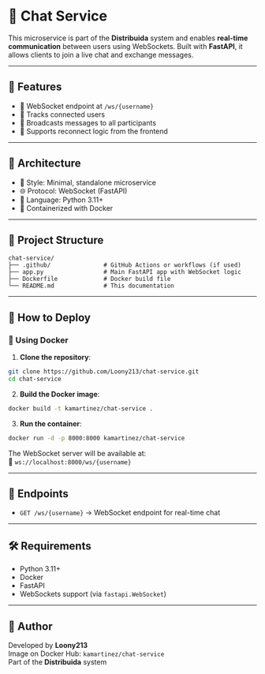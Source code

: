 
# 💬 Chat Service

This microservice is part of the **Distribuida** system and enables **real-time communication** between users using WebSockets. Built with **FastAPI**, it allows clients to join a live chat and exchange messages.

---

## 📌 Features

- 🔌 WebSocket endpoint at `/ws/{username}`
- 🧍 Tracks connected users
- 💬 Broadcasts messages to all participants
- 🔄 Supports reconnect logic from the frontend

---

## 🧩 Architecture

- 🧱 Style: Minimal, standalone microservice
- 🌐 Protocol: WebSocket (FastAPI)
- 🐍 Language: Python 3.11+
- 🐳 Containerized with Docker

---

## 📁 Project Structure

```
chat-service/
├── .github/               # GitHub Actions or workflows (if used)
├── app.py                 # Main FastAPI app with WebSocket logic
├── Dockerfile             # Docker build file
└── README.md              # This documentation
```

---

## 🚀 How to Deploy

### 🐳 Using Docker

1. **Clone the repository**:

```bash
git clone https://github.com/Loony213/chat-service.git
cd chat-service
```

2. **Build the Docker image**:

```bash
docker build -t kamartinez/chat-service .
```

3. **Run the container**:

```bash
docker run -d -p 8000:8000 kamartinez/chat-service
```

The WebSocket server will be available at:  
📍 `ws://localhost:8000/ws/{username}`

---

## 🔗 Endpoints

- `GET /ws/{username}` → WebSocket endpoint for real-time chat

---

## 🛠️ Requirements

- Python 3.11+
- Docker
- FastAPI
- WebSockets support (via `fastapi.WebSocket`)

---

## 👤 Author

Developed by **Loony213**  
Image on Docker Hub: `kamartinez/chat-service`  
Part of the **Distribuida** system
